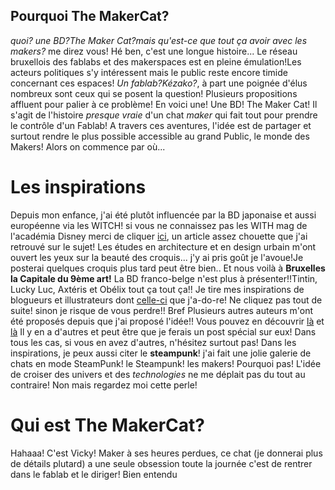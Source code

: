 ## Pourquoi The MakerCat?

*quoi? une BD?The Maker Cat?mais qu'est-ce que tout ça avoir avec les makers?* me direz vous! Hé ben, c'est une longue histoire...
Le réseau bruxellois des fablabs et des makerspaces est en pleine émulation!Les acteurs politiques s'y intéressent mais le public reste encore timide concernant ces espaces!
*Un fablab?Kézako?*, à part une poignée d'élus nombreux sont ceux qui se posent la question!
Plusieurs propositions affluent pour palier à ce problème! En voici une! Une BD! The Maker Cat! Il s'agit de l'histoire *presque vraie* d'un chat *maker* qui fait tout pour prendre le contrôle d'un Fablab!
A travers ces aventures, l'idée est de partager et surtout rendre le plus possible accessible au grand Public, le monde des Makers!
Alors on commence par où...


# Les inspirations

Depuis mon enfance, j'ai été plutôt influencée par la BD japonaise et aussi européenne via les WITCH! si vous ne connaissez pas les WITH mag de l'académia Disney merci de cliquer [ici](http://www.madmoizelle.com/witch-mag-301449), un article assez chouette que j'ai retrouvé sur le sujet!
Les études en architecture et en design urbain m'ont ouvert les yeux sur la beauté des croquis... j'y ai pris goût je l'avoue!Je posterai quelques croquis plus tard peut être bien..
Et nous voilà à **Bruxelles la Capitale du 9ème art!** La BD franco-belge n'est plus à présenter!!Tintin, Lucky Luc, Axtéris et Obélix tout ça tout ça!!
Je tire mes inspirations de blogueurs et illustrateurs dont [celle-ci](http://mistexpi.eklablog.com/) que j'a-do-re! Ne cliquez pas tout de suite! sinon je risque de vous perdre!!
Bref Plusieurs autres auteurs m'ont été proposés depuis que j'ai proposé l'idée!! Vous pouvez en découvrir [là](http://www.bouletcorp.com/2017/11/16/cache-cache-misere/) et [là](http://www.zanorg.com/frantico/)
Il y en a d'autres et peut être que je ferais un post spécial sur eux! Dans tous les cas, si vous en avez d'autres, n'hésitez surtout pas!
Dans les inspirations, je peux aussi citer le **steampunk**! j'ai fait une jolie galerie de chats en mode SteamPunk! le Steampunk! les makers! Pourquoi pas!
L'idée de croiser des univers et des *technologies* ne me déplait pas du tout au contraire!
Non mais regardez moi cette perle!

# Qui est The MakerCat?

Hahaaa! C'est Vicky! Maker à ses heures perdues, ce chat (je donnerai plus de détails plutard) a une seule obsession toute la journée c'est de rentrer dans le fablab et le diriger!
Bien entendu
